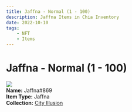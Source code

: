 ```yaml
---
title: Jaffna - Normal (1 - 100)
description: Jaffna Items in Chia Inventory
date: 2022-10-10
tags:
    - NFT
    - Items
---
```


# Jaffna - Normal (1 - 100)
<div class="item_thumbnail">
<img loading="lazy" src="https://c5ddbsk6w2x5s3vyg5o22crdwjfo5m2zdig76duxspx4laoiaejq.arweave.net/F0YwyV62r9luuDddrQojskrus1kaDf8Ol5PvxYHIARM"><br/>
<div><strong>Name:</strong> Jaffna#869</div>
<div><strong>Item Type:</strong> Jaffna</div>
<div><strong>Collection:</strong> <a href="https://www.spacescan.io/xch/nft/collection/col1lend2dcn558km4wcwta4xnkfv3xpcmlp9kyt0m909emvfxechlyqdl5ndg">City Illusion</a></div>
</div>

